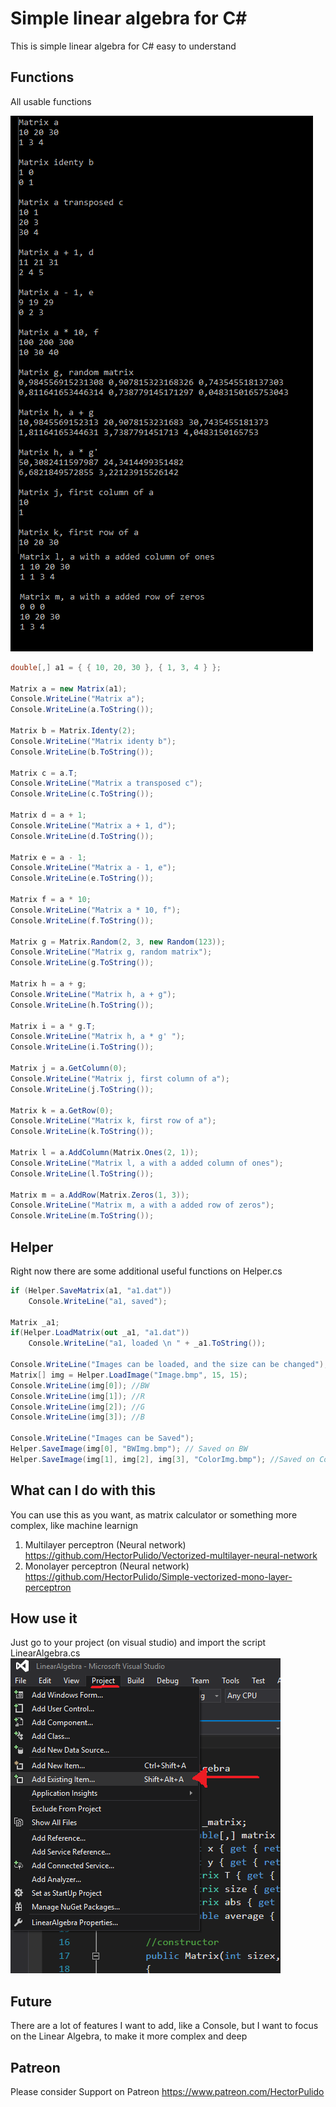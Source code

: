 # Simple linear algebra for C#

This is simple linear algebra for C# easy to understand

## Functions

All usable functions 

![alt text](https://github.com/HectorPulido/Simple_Linear_Algebra/blob/master/Img/Functions.png?raw=true "Functions")

```csharp
double[,] a1 = { { 10, 20, 30 }, { 1, 3, 4 } };

Matrix a = new Matrix(a1);
Console.WriteLine("Matrix a");
Console.WriteLine(a.ToString());

Matrix b = Matrix.Identy(2);
Console.WriteLine("Matrix identy b");
Console.WriteLine(b.ToString());

Matrix c = a.T;
Console.WriteLine("Matrix a transposed c");
Console.WriteLine(c.ToString());

Matrix d = a + 1;
Console.WriteLine("Matrix a + 1, d");
Console.WriteLine(d.ToString());

Matrix e = a - 1;
Console.WriteLine("Matrix a - 1, e");
Console.WriteLine(e.ToString());

Matrix f = a * 10;
Console.WriteLine("Matrix a * 10, f");
Console.WriteLine(f.ToString());

Matrix g = Matrix.Random(2, 3, new Random(123));
Console.WriteLine("Matrix g, random matrix");
Console.WriteLine(g.ToString());

Matrix h = a + g;
Console.WriteLine("Matrix h, a + g");
Console.WriteLine(h.ToString());

Matrix i = a * g.T;
Console.WriteLine("Matrix h, a * g' ");
Console.WriteLine(i.ToString());

Matrix j = a.GetColumn(0);
Console.WriteLine("Matrix j, first column of a");
Console.WriteLine(j.ToString());

Matrix k = a.GetRow(0);
Console.WriteLine("Matrix k, first row of a");
Console.WriteLine(k.ToString());

Matrix l = a.AddColumn(Matrix.Ones(2, 1));
Console.WriteLine("Matrix l, a with a added column of ones");
Console.WriteLine(l.ToString());

Matrix m = a.AddRow(Matrix.Zeros(1, 3));
Console.WriteLine("Matrix m, a with a added row of zeros");
Console.WriteLine(m.ToString());
```
## Helper 
Right now there are some additional useful functions on Helper.cs
```csharp
if (Helper.SaveMatrix(a1, "a1.dat"))
	Console.WriteLine("a1, saved");

Matrix _a1;
if(Helper.LoadMatrix(out _a1, "a1.dat"))
	Console.WriteLine("a1, loaded \n " + _a1.ToString());

Console.WriteLine("Images can be loaded, and the size can be changed");
Matrix[] img = Helper.LoadImage("Image.bmp", 15, 15);
Console.WriteLine(img[0]); //BW
Console.WriteLine(img[1]); //R
Console.WriteLine(img[2]); //G
Console.WriteLine(img[3]); //B

Console.WriteLine("Images can be Saved");
Helper.SaveImage(img[0], "BWImg.bmp"); // Saved on BW
Helper.SaveImage(img[1], img[2], img[3], "ColorImg.bmp"); //Saved on Color
```
## What can I do with this
You can use this as you want, as matrix calculator or something more complex, like machine learnign 
1. Multilayer perceptron (Neural network) https://github.com/HectorPulido/Vectorized-multilayer-neural-network
2. Monolayer perceptron (Neural network) https://github.com/HectorPulido/Simple-vectorized-mono-layer-perceptron

## How use it
Just go to your project (on visual studio) and import the script LinearAlgebra.cs
![alt text](https://github.com/HectorPulido/Simple_Linear_Algebra/blob/master/Img/HowToUse.png?raw=true "HowToUseIt")

## Future
There are a lot of features I want to add, like a Console, but I want to focus on the Linear Algebra, to make it more complex and deep

## Patreon
Please consider Support on Patreon
https://www.patreon.com/HectorPulido

